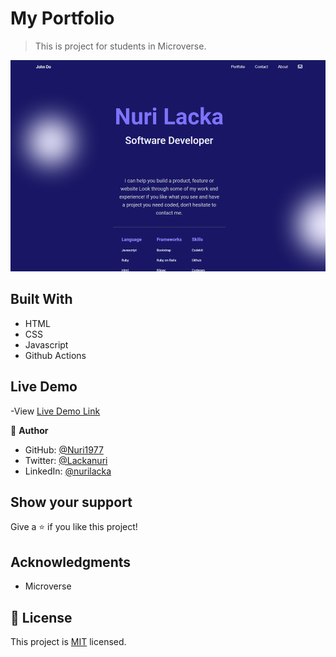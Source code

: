 # My Portfolio

> This is project for students in Microverse.

![screenshot](./images/my_app.png)

## Built With

- HTML
- CSS
- Javascript
- Github Actions

## Live Demo

-View [Live Demo Link](https://nuri1977.github.io/my-portfolio/)

👤 **Author**

- GitHub: [@Nuri1977](https://github.com/Nuri1977)
- Twitter: [@Lackanuri](https://twitter.com/LackaNuri)
- LinkedIn: [@nurilacka](https://www.linkedin.com/in/nuri-lacka-7141b01ba/)


## Show your support

Give a ⭐️ if you like this project!

## Acknowledgments

- Microverse


## 📝 License

This project is [MIT](./MIT.md) licensed.
